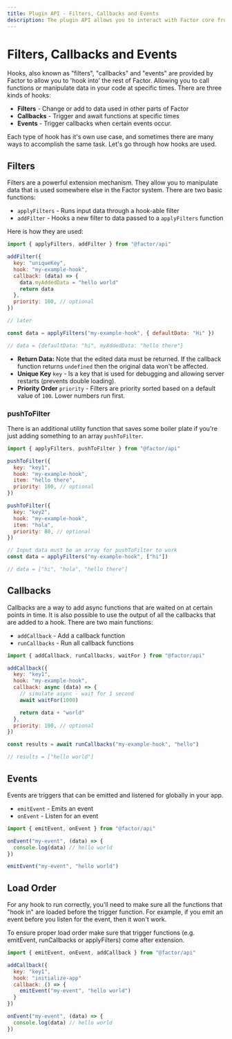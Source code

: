 ```yaml
---
title: Plugin API - Filters, Callbacks and Events
description: The plugin API allows you to interact with Factor core from apps, plugins and themes.
---
```


# Filters, Callbacks and Events

Hooks, also known as "filters", "callbacks" and "events" are provided by Factor to allow you to 'hook into' the rest of Factor. Allowing you to call functions or manipulate data in your code at specific times. There are three kinds of hooks:

- **Filters** - Change or add to data used in other parts of Factor
- **Callbacks** - Trigger and await functions at specific times
- **Events** - Trigger callbacks when certain events occur.

Each type of hook has it's own use case, and sometimes there are many ways to accomplish the same task. Let's go through how hooks are used.

## Filters

Filters are a powerful extension mechanism. They allow you to manipulate data that is used somewhere else in the Factor system. There are two basic functions:

- `applyFilters` - Runs input data through a hook-able filter
- `addFilter` - Hooks a new filter to data passed to a `applyFilters` function

Here is how they are used:

```js
import { applyFilters, addFilter } from "@factor/api"

addFilter({
  key: "uniqueKey",
  hook: "my-example-hook",
  callback: (data) => {
    data.myAddedData = "hello world"
    return data
  },
  priority: 100, // optional
})

// later

const data = applyFilters("my-example-hook", { defaultData: "Hi" })

// data = {defaultData: "hi", myAddedData: "hello there"}
```

- **Return Data:** Note that the edited data must be returned. If the callback function returns `undefined` then the original data won't be affected.
- **Unique Key** `key` - Is a key that is used for debugging and allowing server restarts (prevents double loading).
- **Priority Order** `priority` - Filters are priority sorted based on a default value of `100`. Lower numbers run first.

### pushToFilter

There is an additional utility function that saves some boiler plate if you're just adding something to an array `pushToFilter`.

```js
import { applyFilters, pushToFilter } from "@factor/api"

pushToFilter({
  key: "key1",
  hook: "my-example-hook",
  item: "hello there",
  priority: 100, // optional
})

pushToFilter({
  key: "key2",
  hook: "my-example-hook",
  item: "hola",
  priority: 80, // optional
})

// Input data must be an array for pushToFilter to work
const data = applyFilters("my-example-hook", ["hi"])

// data = ["hi", "hola", "hello there"]
```

## Callbacks

Callbacks are a way to add async functions that are waited on at certain points in time. It is also possible to use the output of all the callbacks that are added to a hook. There are two main functions:

- `addCallback` - Add a callback function
- `runCallbacks` - Run all callback functions

```js
import { addCallback, runCallbacks, waitFor } from "@factor/api"

addCallback({
  key: "key1",
  hook: "my-example-hook",
  callback: async (data) => {
    // simulate async - wait for 1 second
    await waitFor(1000)

    return data + "world"
  },
  priority: 100, // optional
})

const results = await runCallbacks("my-example-hook", "hello")

// results = ["hello world"]
```

## Events

Events are triggers that can be emitted and listened for globally in your app.

- `emitEvent` - Emits an event
- `onEvent` - Listen for an event

```js
import { emitEvent, onEvent } from "@factor/api"

onEvent("my-event", (data) => {
  console.log(data) // hello world
})

emitEvent("my-event", "hello world")
```

## Load Order

For any hook to run correctly, you'll need to make sure all the functions that "hook in" are loaded before the trigger function. For example, if you emit an event before you listen for the event, then it won't work.

To ensure proper load order make sure that trigger functions (e.g. emitEvent, runCallbacks or applyFilters) come after extension.

```js
import { emitEvent, onEvent, addCallback } from "@factor/api"

addCallback({
  key: "key1",
  hook: "initialize-app"
  callback: () => {
    emitEvent("my-event", "hello world")
  }
})

onEvent("my-event", (data) => {
  console.log(data) // hello world
})
```

